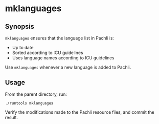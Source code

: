 # mklanguages

## Synopsis

`mklanguages` ensures that the language list in Pachli is:

- Up to date
- Sorted according to ICU guidelines
- Uses language names according to ICU guidelines

Use `mklanguages` whenever a new language is added to Pachli.

## Usage

From the parent directory, run:

```shell
./runtools mklanguages
```

Verify the modifications made to the Pachli resource files, and commit the result.
